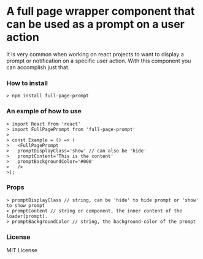 # A full page wrapper component that can be used as a prompt on a user action

It is very common when working on react projects to want to display a prompt or notification on a specific user action.
With this component you can accomplish just that.

### How to install

```
> npm install full-page-prompt
```

### An exmple of how to use

```
> import React from 'react'
> import FullPagePrompt from 'full-page-prompt'
>
> const Example = () => (
>   <FullPagePrompt 
>   promptDisplayClass='show' // can also be 'hide'
>   promptContent='This is the content'
>   promptBackgroundColor='#000'
>   />
>);
```

### Props

```
> promptDisplayClass // string, can be 'hide' to hide prompt or 'show' to show prompt
> promptContent // string or component, the inner content of the loader(prompt).
> promptBackgroundColor // string, the background-color of the prompt
```

### License

MIT License